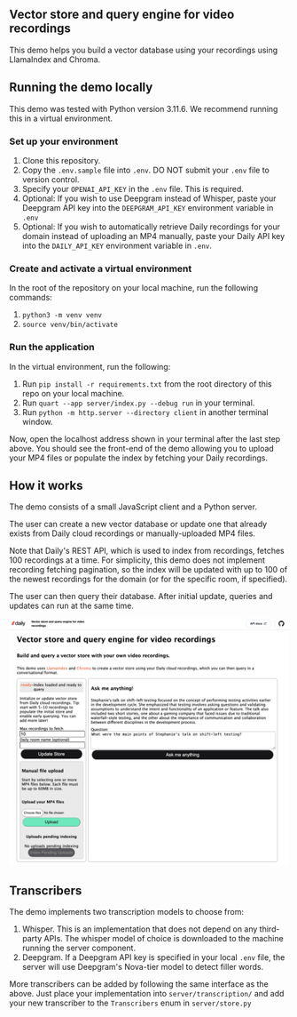 
## Vector store and query engine for video recordings

This demo helps you build a vector database using your recordings using LlamaIndex and Chroma.

## Running the demo locally

This demo was tested with Python version 3.11.6. We recommend running this in a virtual environment.

### Set up your environment

1. Clone this repository.
1. Copy the `.env.sample` file into `.env`. DO NOT submit your `.env` file to version control.
1. Specify your `OPENAI_API_KEY` in the `.env` file. This is required.
1. Optional: If you wish to use Deepgram instead of Whisper, paste your Deepgram API key into the `DEEPGRAM_API_KEY` environment variable in `.env`
1. Optional: If you wish to automatically retrieve Daily recordings for your domain instead of uploading an MP4 manually, paste your Daily API key into the `DAILY_API_KEY` environment variable in `.env`.

### Create and activate a virtual environment

In the root of the repository on your local machine, run the following commands:

1. `python3 -m venv venv`
1. `source venv/bin/activate`

### Run the application

In the virtual environment, run the following: 

1. Run `pip install -r requirements.txt` from the root directory of this repo on your local machine.
1. Run `quart --app server/index.py --debug run` in your terminal.
1. Run `python -m http.server --directory client` in another terminal window.

Now, open the localhost address shown in your terminal after the last step above. You should see the front-end
of the demo allowing you to upload your MP4 files or populate the index by fetching your Daily recordings.

## How it works

The demo consists of a small JavaScript client and a Python server.

The user can create a new vector database or update one that already exists from Daily cloud recordings
or manually-uploaded MP4 files.

Note that Daily's REST API, which is used to index from recordings, fetches 100 recordings at a time. For simplicity,
this demo does not implement recording fetching pagination, so the index will be updated with up to 100 of the newest
recordings for the domain (or for the specific room, if specified). 

The user can then query their database. After initial update, queries and updates can run at the same time.

![Screenshot of the application UI, with a column for vector store operations and another column for querying the store](screenshot.png)

## Transcribers 

The demo implements two transcription models to choose from:

1. Whisper. This is an implementation that does not depend on any third-party APIs. The whisper model of choice is downloaded to the machine running the server component.
2. Deepgram. If a Deepgram API key is specified in your local `.env` file, the server will use Deepgram's Nova-tier model to detect filler words.

More transcribers can be added by following the same interface as the above. Just place your implementation into `server/transcription/` and add your new transcriber to the `Transcribers` enum in `server/store.py`
